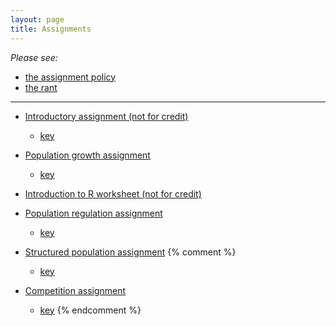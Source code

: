 ```yaml
---
layout: page
title: Assignments
---
```


_Please see:_

* [the assignment policy](/assignment_policy.html)
* [the rant](/rant.html)

----------------------------------------------------------------------

* [Introductory assignment (not for credit)](/materials/intro.asn.pdf)
  * [key](materials/intro.key.pdf)

* [Population growth assignment](/materials/pg.asn.pdf)
  * [key](materials/pg.key.pdf)

* [Introduction to R worksheet (not for credit)](http://lalashan.mcmaster.ca/theobio/3SS/index.php/Introduction_to_R)

* [Population regulation assignment](/materials/regulation.asn.pdf)
  * [key](/materials/regulation.key.pdf)

* [Structured population assignment](/materials/structure.asn.pdf)
{% comment %} 
  * [key](/materials/regulation.key.pdf)

* [Competition assignment](/materials/competition.asn.pdf)
  * [key](/materials/competition.key.pdf)
{% endcomment %} 
